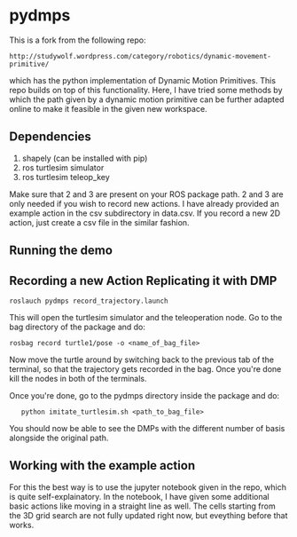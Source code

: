 pydmps
======

This is a fork from the following repo: 

    http://studywolf.wordpress.com/category/robotics/dynamic-movement-primitive/

which has the python implementation of Dynamic Motion Primitives. This repo builds on top of this functionality.
Here, I have tried some methods by which the path given by a dynamic motion primitive can be further adapted online 
to make it feasible in the given new workspace.


Dependencies
-----------

1. shapely (can be installed with pip)
2. ros turtlesim simulator
3. ros turtlesim teleop_key

Make sure that 2 and 3 are present on your ROS package path. 2 and 3 are only needed if you wish to
record new actions. I have already provided an example action in the csv subdirectory in data.csv. If you
record a new 2D action, just create a csv file in the similar fashion.



Running the demo
----------------

Recording a new Action Replicating it with DMP
-----

    roslauch pydmps record_trajectory.launch
    
    
This will open the turtlesim simulator and the teleoperation node. Go to the bag directory of the package and do:
    
    rosbag record turtle1/pose -o <name_of_bag_file>


Now move the turtle around by switching back to the previous tab of the terminal, so that the trajectory gets recorded in the bag.
Once you're done kill the nodes in both of the terminals.


Once you're done, go to the pydmps directory inside the package and do:
    
       python imitate_turtlesim.sh <path_to_bag_file>
       
       
You should now be able to see the DMPs with the different number of basis alongside the original path.


Working with the example action 
----


For this the best way is to use the jupyter notebook given in the repo, which is quite self-explainatory. 
In the notebook, I have given some additional basic actions like moving in a straight line as well. The cells starting
from the 3D grid search are not fully updated right now, but eveything before that works.